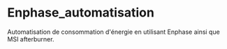 # Enphase_automatisation
Automatisation de consommation d'énergie en utilisant Enphase ainsi que MSI afterburner.
